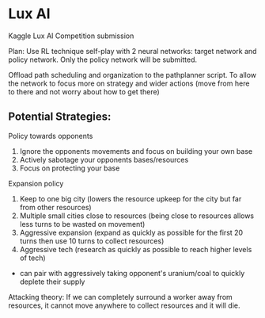 # Lux AI
Kaggle Lux AI Competition submission

Plan: Use RL technique self-play with 2 neural networks: target network and policy network. Only the policy network will be submitted.

Offload path scheduling and organization to the pathplanner script. To allow the network to focus more on strategy and wider actions (move from here to there and not worry about how to get there)

## Potential Strategies:

Policy towards opponents
1. Ignore the opponents movements and focus on building your own base
2. Actively sabotage your opponents bases/resources
3. Focus on protecting your base

Expansion policy
1. Keep to one big city (lowers the resource upkeep for the city but far from other resources)
2. Multiple small cities close to resources (being close to resources allows less turns to be wasted on movement)
3. Aggressive expansion (expand as quickly as possible for the first 20 turns then use 10 turns to collect resources)
4. Aggressive tech (research as quickly as possible to reach higher levels of tech)
  - can pair with aggressively taking opponent's uranium/coal to quickly deplete their supply

Attacking theory:
If we can completely surround a worker away from resources, it cannot move anywhere to collect resources and it will die. 
